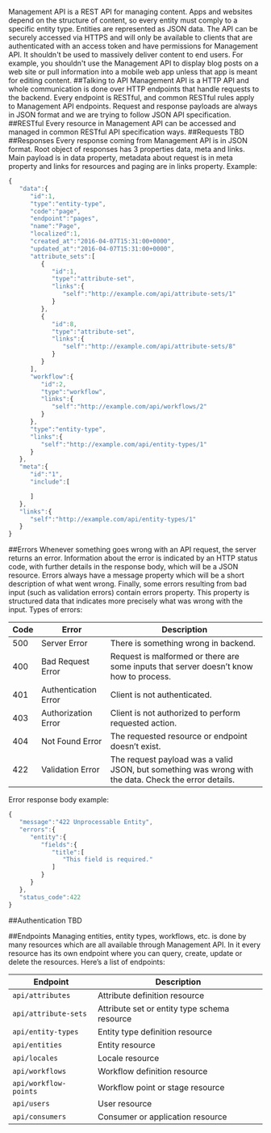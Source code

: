 Management API is a REST API for managing content. Apps and websites depend on the structure of content, so every entity must comply to a specific entity type. Entities are represented as JSON data. The API can be securely accessed via HTTPS and will only be available to clients that are authenticated with an access token and have permissions for Management API. It shouldn't be used to massively deliver content to end users. For example, you shouldn't use the Management API to display blog posts on a web site or pull information into a mobile web app unless that app is meant for editing content.
##Talking to API
Management API is a HTTP API and whole communication is done over HTTP endpoints that handle requests to the backend. Every endpoint is RESTful, and common RESTful rules apply to Management API endpoints. Request and response payloads are always in JSON format and we are trying to follow JSON API specification.
##RESTful
Every resource in Management API can be accessed and managed in common RESTful API specification ways.
##Requests
TBD
##Responses
Every response coming from Management API is in JSON format. Root object of responses has 3 properties data, meta and links. Main payload is in data property, metadata about request is in meta property and links for resources and paging are in links property. Example:
```javascript
{
   "data":{
      "id":1,
      "type":"entity-type",
      "code":"page",
      "endpoint":"pages",
      "name":"Page",
      "localized":1,
      "created_at":"2016-04-07T15:31:00+0000",
      "updated_at":"2016-04-07T15:31:00+0000",
      "attribute_sets":[
         {
            "id":1,
            "type":"attribute-set",
            "links":{
               "self":"http://example.com/api/attribute-sets/1"
            }
         },
         {
            "id":8,
            "type":"attribute-set",
            "links":{
               "self":"http://example.com/api/attribute-sets/8"
            }
         }
      ],
      "workflow":{
         "id":2,
         "type":"workflow",
         "links":{
            "self":"http://example.com/api/workflows/2"
         }
      },
      "type":"entity-type",
      "links":{
         "self":"http://example.com/api/entity-types/1"
      }
   },
   "meta":{
      "id":"1",
      "include":[

      ]
   },
   "links":{
      "self":"http://example.com/api/entity-types/1"
   }
}
```
##Errors
Whenever something goes wrong with an API request, the server returns an error. Information about the error is indicated by an HTTP status code, with further details in the response body, which will be a JSON resource. Errors always have a message property which will be a short description of what went wrong. Finally, some errors resulting from bad input (such as validation errors) contain errors property. This property is structured data that indicates more precisely what was wrong with the input.
Types of errors:

|Code|Error|Description|
|---|---|---|
|500|Server Error|There is something wrong in backend.|
|400|Bad Request Error|Request is malformed or there are some inputs that server doesn’t know how to process.|
|401|Authentication Error|Client is not authenticated.|
|403|Authorization Error|Client is not authorized to perform requested action.|
|404|Not Found Error|The requested resource or endpoint doesn’t exist.|
|422|Validation Error|The request payload was a valid JSON, but something was wrong with the data. Check the error details.|

Error response body example:
```javascript
{
   "message":"422 Unprocessable Entity",
   "errors":{
      "entity":{
         "fields":{
            "title":[
               "This field is required."
            ]
         }
      }
   },
   "status_code":422
}
```
##Authentication
TBD

##Endpoints
Managing entities, entity types, workflows, etc. is done by many resources which are all available through Management API. In it every resource has its own endpoint where you can query, create, update or delete the resources. Here’s a list of endpoints:

|Endpoint              | Description                                  |
|----------            |-------------                                 |
|`api/attributes`      |Attribute definition resource                 |
|`api/attribute-sets`  |Attribute set or entity type schema resource  |
|`api/entity-types`    |Entity type definition resource               |
|`api/entities`        |Entity resource                               |
|`api/locales`         |Locale resource                               |
|`api/workflows`       |Workflow definition resource                  |
|`api/workflow-points` |Workflow point or stage resource              |
|`api/users`           |User resource                                 |
|`api/consumers`       |Consumer or application resource              |

